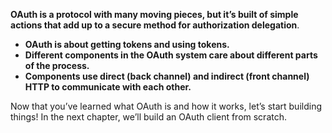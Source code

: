 **OAuth is a protocol with many moving pieces, but it’s built of simple actions that add up to a secure method for authorization delegation**.

* **OAuth is about getting tokens and using tokens.**
* **Different components in the OAuth system care about different parts of the process.**
* **Components use direct (back channel) and indirect (front channel) HTTP to communicate with each other.**

Now that you’ve learned what OAuth is and how it works, let’s start building things! In the next chapter, we’ll build an OAuth client from scratch.